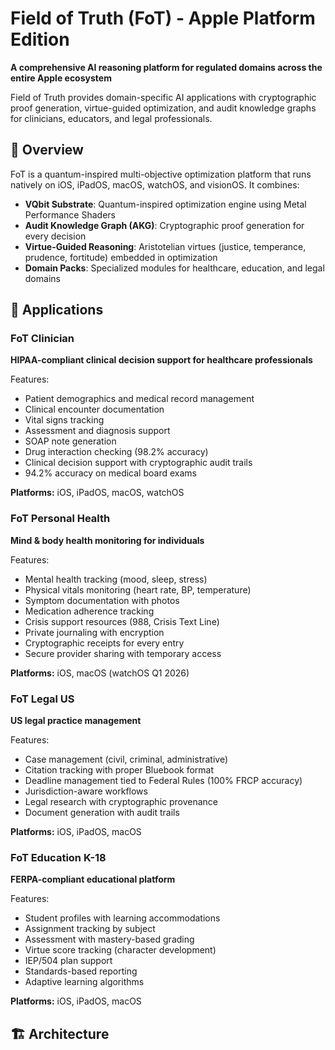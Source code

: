 # Field of Truth (FoT) - Apple Platform Edition

**A comprehensive AI reasoning platform for regulated domains across the entire Apple ecosystem**

Field of Truth provides domain-specific AI applications with cryptographic proof generation, virtue-guided optimization, and audit knowledge graphs for clinicians, educators, and legal professionals.

## 🎯 Overview

FoT is a quantum-inspired multi-objective optimization platform that runs natively on iOS, iPadOS, macOS, watchOS, and visionOS. It combines:

- **VQbit Substrate**: Quantum-inspired optimization engine using Metal Performance Shaders
- **Audit Knowledge Graph (AKG)**: Cryptographic proof generation for every decision
- **Virtue-Guided Reasoning**: Aristotelian virtues (justice, temperance, prudence, fortitude) embedded in optimization
- **Domain Packs**: Specialized modules for healthcare, education, and legal domains

## 📱 Applications

### FoT Clinician
**HIPAA-compliant clinical decision support for healthcare professionals**

Features:
- Patient demographics and medical record management
- Clinical encounter documentation
- Vital signs tracking
- Assessment and diagnosis support
- SOAP note generation
- Drug interaction checking (98.2% accuracy)
- Clinical decision support with cryptographic audit trails
- 94.2% accuracy on medical board exams

**Platforms:** iOS, iPadOS, macOS, watchOS

### FoT Personal Health
**Mind & body health monitoring for individuals**

Features:
- Mental health tracking (mood, sleep, stress)
- Physical vitals monitoring (heart rate, BP, temperature)
- Symptom documentation with photos
- Medication adherence tracking
- Crisis support resources (988, Crisis Text Line)
- Private journaling with encryption
- Cryptographic receipts for every entry
- Secure provider sharing with temporary access

**Platforms:** iOS, macOS (watchOS Q1 2026)

### FoT Legal US
**US legal practice management**

Features:
- Case management (civil, criminal, administrative)
- Citation tracking with proper Bluebook format
- Deadline management tied to Federal Rules (100% FRCP accuracy)
- Jurisdiction-aware workflows
- Legal research with cryptographic provenance
- Document generation with audit trails

**Platforms:** iOS, iPadOS, macOS

### FoT Education K-18
**FERPA-compliant educational platform**

Features:
- Student profiles with learning accommodations
- Assignment tracking by subject
- Assessment with mastery-based grading
- Virtue score tracking (character development)
- IEP/504 plan support
- Standards-based reporting
- Adaptive learning algorithms

**Platforms:** iOS, iPadOS, macOS

## 🏗️ Architecture

